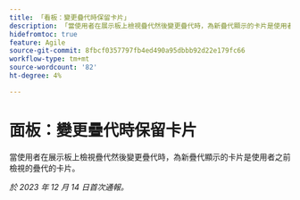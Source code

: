 ```yaml
---
title: 「看板：變更疊代時保留卡片」
description: 「當使用者在展示板上檢視疊代然後變更疊代時，為新疊代顯示的卡片是使用者之前檢視的疊代卡片。」
hidefromtoc: true
feature: Agile
source-git-commit: 8fbcf0357797fb4ed490a95dbbb92d22e179fc66
workflow-type: tm+mt
source-wordcount: '82'
ht-degree: 4%

---
```



# 面板：變更疊代時保留卡片

<!--

>[!NOTE]
>
>This issue was fixed on January 18, 2024.

-->

當使用者在展示板上檢視疊代然後變更疊代時，為新疊代顯示的卡片是使用者之前檢視的疊代的卡片。

_於 2023 年 12 月 14 日首次通報。_
